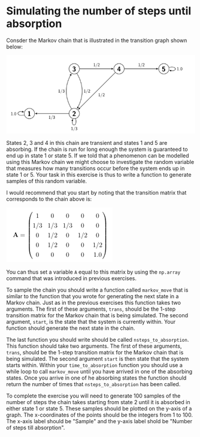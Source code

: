 # Simulating the number of steps until absorption

Consder the Markov chain that is illustrated in the transition graph shown below:

![](chain.png)

States 2, 3 and 4 in this chain are transient and states 1 and 5 are absorbing.  If the chain is run for long enough the system is guaranteed to end up in state 1 or state 5.  If we told that a phenomenon can be modelled using this Markov chain we might choose to investigate the random variable that measures how many transitions occur before the system ends up in state 1 or 5.  Your task in this exercise is thus to write a function to generate samples of this random variable.

I would recommend that you start by noting that the transition matrix that corresponds to the chain above is:

![](matrix.png)

You can thus set a variable `A` equal to this matrix by using the `np.array` command that was introduced in previous exercises.

To sample the chain you should write a function called `markov_move` that is similar to the function that you wrote for generating the next state in a Markov chain.  Just as in the previous exercises this function takes two arguments.  The first of these arguments, `trans`, should be the 1-step transition matrix for the Markov chain that is being simulated.  The second argument, `start`, is the state that the system is currently within.  Your function should generate the next state in the chain.

The last function you should write should be called `nsteps_to_absorption`.  This function should take two arguments.  The first of these arguments, `trans`, should be the 1-step transition matrix for the Markov chain that is being simulated.  The second argument `start` is then state that the system starts within. Within your `time_to_absorption` function you should use a while loop to call `markov_move` until you have arrived in one of the absorbing states.  Once you arrive in one of he absorbing states the function should return the number of times that `nsteps_to_absorption` has been called.

To complete the exercise you will need to generate 100 samples of the number of steps the chain takes starting from state 2 until it is absorbed in either state 1 or state 5.  These samples should be plotted on the y-axis of a graph.  The x-coordinates of the points should be the integers from 1 to 100.  The x-axis label should be "Sample" and the y-axis label shold be "Number of steps till absorption". 
